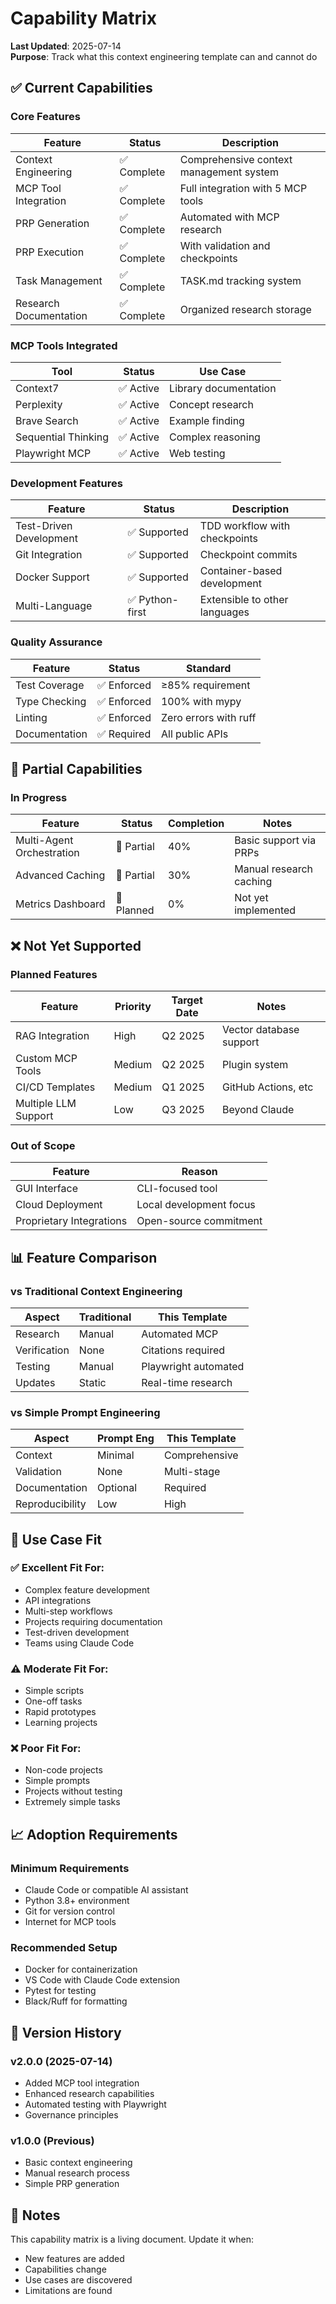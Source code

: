 # Capability Matrix

**Last Updated**: 2025-07-14  
**Purpose**: Track what this context engineering template can and cannot do

## ✅ Current Capabilities

### Core Features
| Feature | Status | Description |
|---------|--------|-------------|
| Context Engineering | ✅ Complete | Comprehensive context management system |
| MCP Tool Integration | ✅ Complete | Full integration with 5 MCP tools |
| PRP Generation | ✅ Complete | Automated with MCP research |
| PRP Execution | ✅ Complete | With validation and checkpoints |
| Task Management | ✅ Complete | TASK.md tracking system |
| Research Documentation | ✅ Complete | Organized research storage |

### MCP Tools Integrated
| Tool | Status | Use Case |
|------|--------|----------|
| Context7 | ✅ Active | Library documentation |
| Perplexity | ✅ Active | Concept research |
| Brave Search | ✅ Active | Example finding |
| Sequential Thinking | ✅ Active | Complex reasoning |
| Playwright MCP | ✅ Active | Web testing |

### Development Features
| Feature | Status | Description |
|---------|--------|-------------|
| Test-Driven Development | ✅ Supported | TDD workflow with checkpoints |
| Git Integration | ✅ Supported | Checkpoint commits |
| Docker Support | ✅ Supported | Container-based development |
| Multi-Language | ✅ Python-first | Extensible to other languages |

### Quality Assurance
| Feature | Status | Standard |
|---------|--------|----------|
| Test Coverage | ✅ Enforced | ≥85% requirement |
| Type Checking | ✅ Enforced | 100% with mypy |
| Linting | ✅ Enforced | Zero errors with ruff |
| Documentation | ✅ Required | All public APIs |

## 🚧 Partial Capabilities

### In Progress
| Feature | Status | Completion | Notes |
|---------|--------|------------|-------|
| Multi-Agent Orchestration | 🚧 Partial | 40% | Basic support via PRPs |
| Advanced Caching | 🚧 Partial | 30% | Manual research caching |
| Metrics Dashboard | 🚧 Planned | 0% | Not yet implemented |

## ❌ Not Yet Supported

### Planned Features
| Feature | Priority | Target Date | Notes |
|---------|----------|-------------|-------|
| RAG Integration | High | Q2 2025 | Vector database support |
| Custom MCP Tools | Medium | Q2 2025 | Plugin system |
| CI/CD Templates | Medium | Q1 2025 | GitHub Actions, etc |
| Multiple LLM Support | Low | Q3 2025 | Beyond Claude |

### Out of Scope
| Feature | Reason |
|---------|---------|
| GUI Interface | CLI-focused tool |
| Cloud Deployment | Local development focus |
| Proprietary Integrations | Open-source commitment |

## 📊 Feature Comparison

### vs Traditional Context Engineering
| Aspect | Traditional | This Template |
|--------|-------------|---------------|
| Research | Manual | Automated MCP |
| Verification | None | Citations required |
| Testing | Manual | Playwright automated |
| Updates | Static | Real-time research |

### vs Simple Prompt Engineering
| Aspect | Prompt Eng | This Template |
|--------|------------|---------------|
| Context | Minimal | Comprehensive |
| Validation | None | Multi-stage |
| Documentation | Optional | Required |
| Reproducibility | Low | High |

## 🎯 Use Case Fit

### ✅ Excellent Fit For:
- Complex feature development
- API integrations
- Multi-step workflows
- Projects requiring documentation
- Test-driven development
- Teams using Claude Code

### ⚠️ Moderate Fit For:
- Simple scripts
- One-off tasks
- Rapid prototypes
- Learning projects

### ❌ Poor Fit For:
- Non-code projects
- Simple prompts
- Projects without testing
- Extremely simple tasks

## 📈 Adoption Requirements

### Minimum Requirements
- Claude Code or compatible AI assistant
- Python 3.8+ environment
- Git for version control
- Internet for MCP tools

### Recommended Setup
- Docker for containerization
- VS Code with Claude Code extension
- Pytest for testing
- Black/Ruff for formatting

## 🔄 Version History

### v2.0.0 (2025-07-14)
- Added MCP tool integration
- Enhanced research capabilities
- Automated testing with Playwright
- Governance principles

### v1.0.0 (Previous)
- Basic context engineering
- Manual research process
- Simple PRP generation

## 📝 Notes

This capability matrix is a living document. Update it when:
- New features are added
- Capabilities change
- Use cases are discovered
- Limitations are found
